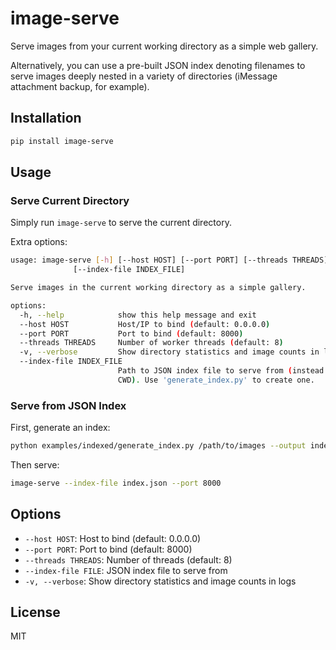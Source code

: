 # image-serve

Serve images from your current working directory as a simple web gallery.

Alternatively, you can use a pre-built JSON index denoting filenames to serve 
images deeply nested in a variety of directories (iMessage attachment backup, 
for example).

## Installation

```bash
pip install image-serve
```

## Usage

### Serve Current Directory

Simply run `image-serve` to serve the current directory.

Extra options:

```bash
usage: image-serve [-h] [--host HOST] [--port PORT] [--threads THREADS] [-v]
              [--index-file INDEX_FILE]

Serve images in the current working directory as a simple gallery.

options:
  -h, --help            show this help message and exit
  --host HOST           Host/IP to bind (default: 0.0.0.0)
  --port PORT           Port to bind (default: 8000)
  --threads THREADS     Number of worker threads (default: 8)
  -v, --verbose         Show directory statistics and image counts in logs
  --index-file INDEX_FILE
                        Path to JSON index file to serve from (instead of
                        CWD). Use 'generate_index.py' to create one.
```

### Serve from JSON Index

First, generate an index:

```bash
python examples/indexed/generate_index.py /path/to/images --output index.json
```

Then serve:

```bash
image-serve --index-file index.json --port 8000
```

## Options

- `--host HOST`: Host to bind (default: 0.0.0.0)
- `--port PORT`: Port to bind (default: 8000)
- `--threads THREADS`: Number of threads (default: 8)
- `--index-file FILE`: JSON index file to serve from
- `-v, --verbose`: Show directory statistics and image counts in logs

## License

MIT
